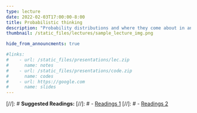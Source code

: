 ```yaml
---
type: lecture
date: 2022-02-03T17:00:00-8:00
title: Probabilistic thinking
description: "Probability distributions and where they come about in analyzing data. Concepts in marginal and conditional probability. Common probability distributions, such as Gaussian, Bernoulli, Poisson, etc. Bayesian probability."
thumbnail: /static_files/lectures/sample_lecture_img.png

hide_from_announcments: true

#links: 
#    - url: /static_files/presentations/lec.zip
#      name: notes
#    - url: /static_files/presentations/code.zip
#      name: codes
#    - url: https://google.com
#      name: slides
---
```

[//]: # **Suggested Readings:**
[//]: # - [Readings 1](http://example.com)
[//]: # - [Readings 2](http://example.com)
